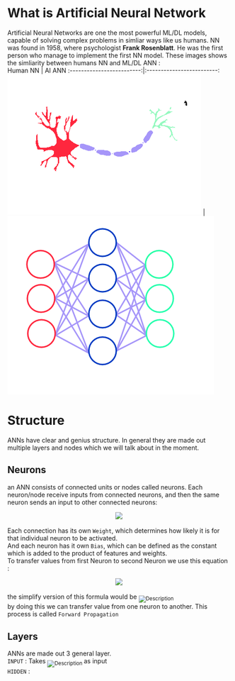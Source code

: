 # What is Artificial Neural Network
Artificial Neural Networks are one the most powerful ML/DL models, capable of solving complex problems in simliar ways
like us humans. NN was found in 1958, where psychologist 		**Frank Rosenblatt**. He was the first person
who manage to implement the first NN model. These images shows the simliarity between humans NN and ML/DL ANN :
</br>
Human NN             |  AI ANN
:-------------------------:|:-------------------------:
![Description](https://github.com/GameDevRichtofen-G/Everything-about-Neural-Networks-/blob/main/Neuron6.png)  |  ![Description](https://github.com/GameDevRichtofen-G/Everything-about-Neural-Networks-/blob/main/Neuron5.png)




# Structure
ANNs have clear and genius structure. In general they are made out multiple layers and nodes which we will talk about in the moment. 

## Neurons
an ANN consists of connected units or nodes called neurons. Each neuron/node receive inputs from connected neurons,
and then the same neuron sends an input to other connected neurons:
<div align="center">
  <img src="https://i.postimg.cc/L6WJk4rR/Neuron7.png">
</div>


Each connection has its own `Weight`, which determines how likely it is for that individual neuron to be activated.</BR>
And each neuron has it own `Bias`, which can be defined as the constant which is added to the product of features and weights.</br>
To transfer values from first Neuron to second Neuron we use this equation :
</br>
<div align="center">
  <img src="https://latex.codecogs.com/svg.image?\LARGE&space;{\color{White}b&plus;\sum_{i=1}^{n}x_{i}w_{i}}">
</div>

the simplify version of this formula would be  <sub> ![Description](https://latex.codecogs.com/svg.image?{\color{White}Y=W_{i}\times&space;X_{i}&plus;bias}) </sub>
</br>by doing this we can transfer value from one neuron to another. This process is called  `Forward Propagation`
## Layers
ANNs are made out 3 general layer.<br/>
`INPUT` : Takes <sub> ![Description](https://latex.codecogs.com/svg.image?{\color{White}X_{1}\cdots&space;X_{n}}) </sub> as input</br>
`HIDDEN` : 

